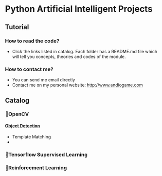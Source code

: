 # Python Artificial Intelligent Projects
## Tutorial
### How to read the code?
- Click the links listed in catalog. Each folder has a README.md file which will tell you concepts, theories and codes of the module.
### How to contact me?
- You can send me email directly
- Contact me on my personal website: http://www.andiogame.com

## Catalog
### :muscle:OpenCV
#### [Object Detection](https://github.com/hmlaiac/NEW_AI/tree/main/opencv/Template%20Matching)
- Template Matching
- 
### :muscle:Tensorflow Supervised Learning
### :muscle:Reinforcement Learning

